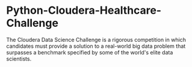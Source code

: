 # Python-Cloudera-Healthcare-Challenge
The Cloudera Data Science Challenge is a rigorous competition in which candidates must provide a solution to a real-world big data problem that surpasses a benchmark specified by some of the world's elite data scientists.
